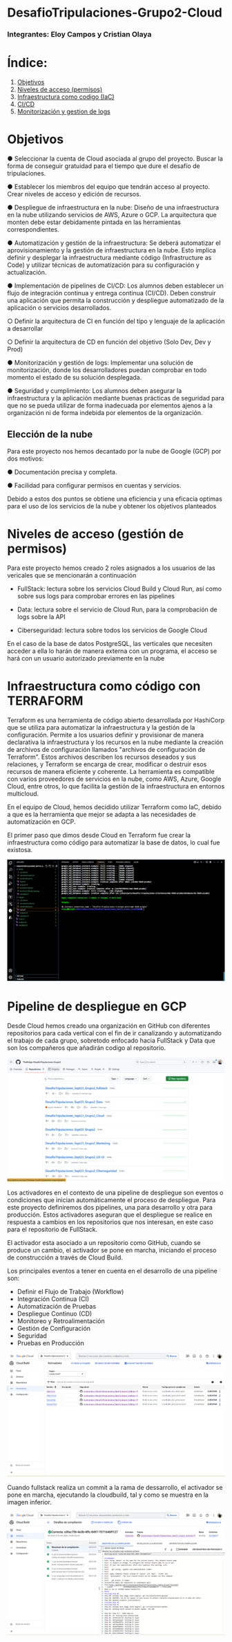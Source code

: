 # DesafioTripulaciones-Grupo2-Cloud
### Integrantes: Eloy Campos y Cristian Olaya

# Índice:

<ol>
  <li><a href="#objetivos"> Objetivos </a></li>
  <li><a href="#permisos"> Niveles de acceso (permisos) </a></li>
  <li><a href="#iac">Infraestructura como codigo (IaC) </a></li>
  <li><a href="#cicd"> CI/CD </a></li>
  <li><a href="#monitorizacion"> Monitorización y gestion de logs </a></li>
</ol>

<a id="objetivos"></a>

# Objetivos

● Seleccionar la cuenta de Cloud asociada al grupo del proyecto. Buscar la forma de conseguir gratuidad para el tiempo que 
dure el desafío de tripulaciones.

● Establecer los miembros del equipo que tendrán acceso al proyecto. Crear niveles de acceso y edición de recursos. 

● Despliegue de infraestructura en la nube: Diseño de una infraestructura en la nube utilizando servicios de AWS, Azure o GCP. 
La arquitectura que monten debe estar debidamente pintada en las herramientas correspondientes. 

● Automatización y gestión de la infraestructura: Se deberá automatizar el aprovisionamiento y la gestión de infraestructura en 
la nube. Esto implica definir y desplegar la infraestructura mediante código (Infrastructure as Code) y utilizar técnicas de 
automatización para su configuración y actualización.

● Implementación de pipelines de CI/CD: Los alumnos deben establecer un flujo de integración continua y entrega continua 
(CI/CD). Deben construir una aplicación que permita la construcción y despliegue automatizado de la aplicación o servicios 
desarrollados. 

○ Definir la arquitectura de CI en función del tipo y lenguaje de la aplicación a desarrollar

○ Definir la arquitectura de CD en función del objetivo (Solo Dev, Dev y Prod)

● Monitorización y gestión de logs: Implementar una solución de monitorización, donde los desarrolladores puedan comprobar 
en todo momento el estado de su solución desplegada. 

● Seguridad y cumplimiento: Los alumnos deben asegurar la infraestructura y la aplicación mediante buenas prácticas de 
seguridad para que no se pueda utilizar de forma inadecuada por elementos ajenos a la organización ni de forma indebida por 
elementos de la organización. 

## Elección de la nube

Para este proyecto nos hemos decantado por la nube de Google (GCP) por dos motivos:

● Documentación precisa y completa.

● Facilidad para configurar permisos en cuentas y servicios.

Debido a estos dos puntos se obtiene una eficiencia y una eficacia optimas para el uso de los servicios de la nube y obtener los objetivos planteados

<a id="permisos"></a>

# Niveles de acceso (gestión de permisos)

Para este proyecto hemos creado 2 roles asignados a los usuarios de las vericales que se mencionarán a continuación

- FullStack: lectura sobre los servicios Cloud Build y Cloud Run, así como sobre sus logs para comprobar errores en las pipelines

- Data: lectura sobre el servicio de Cloud Run, para la comprobación de logs sobre la API

- Ciberseguridad: lectura sobre todos los servicios de Google Cloud

En el caso de la base de datos PostgreSQL, las verticales que necesiten acceder a ella lo harán de manera externa con un programa, el acceso se hará con un usuario autorizado previamente en la nube

<a id="iac"></a>

# Infraestructura como código con TERRAFORM

Terraform es una herramienta de código abierto desarrollada por HashiCorp que se utiliza para automatizar la infraestructura y la gestión de la configuración. Permite a los usuarios definir y provisionar de manera declarativa la infraestructura y los recursos en la nube mediante la creación de archivos de configuración llamados "archivos de configuración de Terraform". Estos archivos describen los recursos deseados y sus relaciones, y Terraform se encarga de crear, modificar o destruir esos recursos de manera eficiente y coherente. La herramienta es compatible con varios proveedores de servicios en la nube, como AWS, Azure, Google Cloud, entre otros, lo que facilita la gestión de la infraestructura en entornos multicloud.

En el equipo de Cloud, hemos decidido utilizar Terraform como IaC, debido a que es la herramienta que mejor se adapta a las necesidades de automatización en GCP.





El primer paso que dimos desde Cloud en Terraform fue crear la infraestructura como código para automatizar la base de datos, lo cual fue existosa.

![Alt text](img/imagen4.png)

<a id="cicd"></a>

# Pipeline de despliegue en GCP

Desde Cloud hemos creado una organización en GitHub con diferentes repositorios para cada vertical con el fin de ir canalizando y automatizando el trabajo de cada grupo, sobretodo enfocado hacia FullStack y Data que son los compañeros que añadirán codigo al repositorio.

![Alt text](img/imagen1.png)

Los activadores en el contexto de una pipeline de despliegue son eventos o condiciones que inician automáticamente el proceso de despliegue. Para este proyecto definiremos dos pipelines, una para  desarrollo y otra para producción. Estos activadores aseguran que el despliegue se realice en respuesta a cambios en los repositorios que nos interesan, en este caso para el repositorio de FullStack.

El activador esta asociado a un repositorio como GitHub, cuando se produce un cambio, el activador se pone en marcha, iniciando el proceso de construcción a través de Cloud Build.

Los principales eventos a tener en cuenta en el desarrollo de una pipeline son:

- Definir el Flujo de Trabajo (Workflow)
- Integración Continua (CI)
- Automatización de Pruebas
- Despliegue Continuo (CD)
- Monitoreo y Retroalimentación
- Gestión de Configuración
- Seguridad
- Pruebas en Producción



![Alt text](img/imagen2.png)

Cuando fullstack realiza un commit a la rama de dessarrollo, el activador se pone en marcha, ejecutando la cloudbuild, tal y como se muestra en la imagen inferior.

![Alt text](img/imagen3.png)







